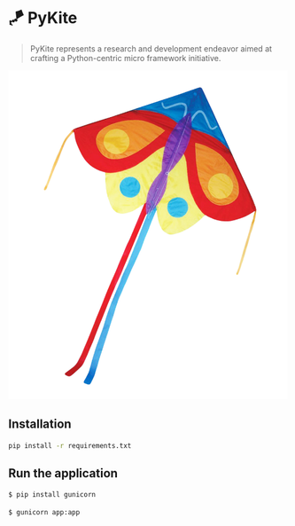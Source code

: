 # 🪁 PyKite 
> PyKite represents a research and development endeavor aimed at crafting a Python-centric micro framework initiative. 

![Pykite, the Python framework](./extras/kite.png)

## Installation
```sh
pip install -r requirements.txt
```


## Run the application
```shell
$ pip install gunicorn

$ gunicorn app:app 
```

